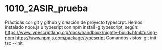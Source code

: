# 1010_2ASIR_prueba
Prácticas con git y github y creación de proyecto typescrpt.
Hemos instalado node.js u typesript con npm install -g typescript, según:
https://www.typescriptlang.org/docs/handbook/nightly-builds.html#using-npm
https://www.npmjs.com/package/typescript
Comandos vistos:
git init
tsc --init
